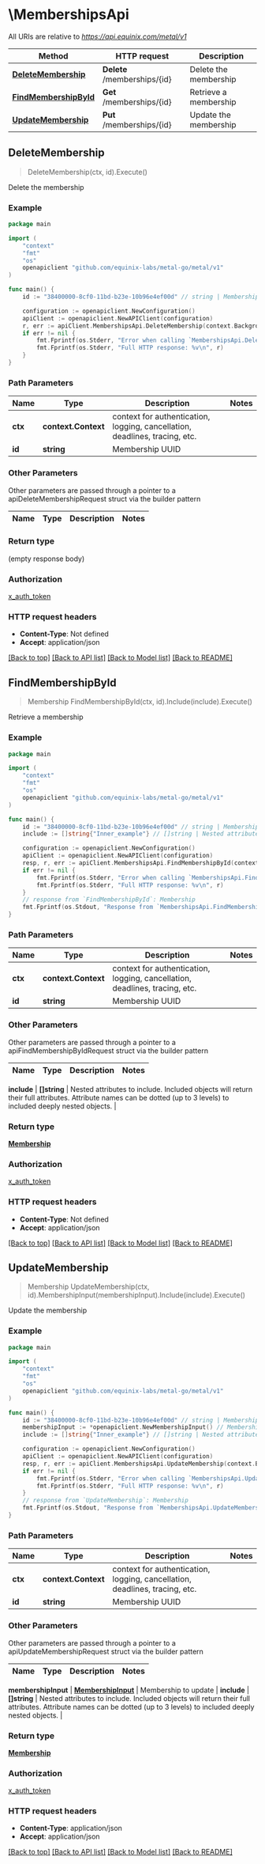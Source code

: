 # \MembershipsApi

All URIs are relative to *https://api.equinix.com/metal/v1*

Method | HTTP request | Description
------------- | ------------- | -------------
[**DeleteMembership**](MembershipsApi.md#DeleteMembership) | **Delete** /memberships/{id} | Delete the membership
[**FindMembershipById**](MembershipsApi.md#FindMembershipById) | **Get** /memberships/{id} | Retrieve a membership
[**UpdateMembership**](MembershipsApi.md#UpdateMembership) | **Put** /memberships/{id} | Update the membership



## DeleteMembership

> DeleteMembership(ctx, id).Execute()

Delete the membership



### Example

```go
package main

import (
    "context"
    "fmt"
    "os"
    openapiclient "github.com/equinix-labs/metal-go/metal/v1"
)

func main() {
    id := "38400000-8cf0-11bd-b23e-10b96e4ef00d" // string | Membership UUID

    configuration := openapiclient.NewConfiguration()
    apiClient := openapiclient.NewAPIClient(configuration)
    r, err := apiClient.MembershipsApi.DeleteMembership(context.Background(), id).Execute()
    if err != nil {
        fmt.Fprintf(os.Stderr, "Error when calling `MembershipsApi.DeleteMembership``: %v\n", err)
        fmt.Fprintf(os.Stderr, "Full HTTP response: %v\n", r)
    }
}
```

### Path Parameters


Name | Type | Description  | Notes
------------- | ------------- | ------------- | -------------
**ctx** | **context.Context** | context for authentication, logging, cancellation, deadlines, tracing, etc.
**id** | **string** | Membership UUID | 

### Other Parameters

Other parameters are passed through a pointer to a apiDeleteMembershipRequest struct via the builder pattern


Name | Type | Description  | Notes
------------- | ------------- | ------------- | -------------


### Return type

 (empty response body)

### Authorization

[x_auth_token](../README.md#x_auth_token)

### HTTP request headers

- **Content-Type**: Not defined
- **Accept**: application/json

[[Back to top]](#) [[Back to API list]](../README.md#documentation-for-api-endpoints)
[[Back to Model list]](../README.md#documentation-for-models)
[[Back to README]](../README.md)


## FindMembershipById

> Membership FindMembershipById(ctx, id).Include(include).Execute()

Retrieve a membership



### Example

```go
package main

import (
    "context"
    "fmt"
    "os"
    openapiclient "github.com/equinix-labs/metal-go/metal/v1"
)

func main() {
    id := "38400000-8cf0-11bd-b23e-10b96e4ef00d" // string | Membership UUID
    include := []string{"Inner_example"} // []string | Nested attributes to include. Included objects will return their full attributes. Attribute names can be dotted (up to 3 levels) to included deeply nested objects. (optional)

    configuration := openapiclient.NewConfiguration()
    apiClient := openapiclient.NewAPIClient(configuration)
    resp, r, err := apiClient.MembershipsApi.FindMembershipById(context.Background(), id).Include(include).Execute()
    if err != nil {
        fmt.Fprintf(os.Stderr, "Error when calling `MembershipsApi.FindMembershipById``: %v\n", err)
        fmt.Fprintf(os.Stderr, "Full HTTP response: %v\n", r)
    }
    // response from `FindMembershipById`: Membership
    fmt.Fprintf(os.Stdout, "Response from `MembershipsApi.FindMembershipById`: %v\n", resp)
}
```

### Path Parameters


Name | Type | Description  | Notes
------------- | ------------- | ------------- | -------------
**ctx** | **context.Context** | context for authentication, logging, cancellation, deadlines, tracing, etc.
**id** | **string** | Membership UUID | 

### Other Parameters

Other parameters are passed through a pointer to a apiFindMembershipByIdRequest struct via the builder pattern


Name | Type | Description  | Notes
------------- | ------------- | ------------- | -------------

 **include** | **[]string** | Nested attributes to include. Included objects will return their full attributes. Attribute names can be dotted (up to 3 levels) to included deeply nested objects. | 

### Return type

[**Membership**](Membership.md)

### Authorization

[x_auth_token](../README.md#x_auth_token)

### HTTP request headers

- **Content-Type**: Not defined
- **Accept**: application/json

[[Back to top]](#) [[Back to API list]](../README.md#documentation-for-api-endpoints)
[[Back to Model list]](../README.md#documentation-for-models)
[[Back to README]](../README.md)


## UpdateMembership

> Membership UpdateMembership(ctx, id).MembershipInput(membershipInput).Include(include).Execute()

Update the membership



### Example

```go
package main

import (
    "context"
    "fmt"
    "os"
    openapiclient "github.com/equinix-labs/metal-go/metal/v1"
)

func main() {
    id := "38400000-8cf0-11bd-b23e-10b96e4ef00d" // string | Membership UUID
    membershipInput := *openapiclient.NewMembershipInput() // MembershipInput | Membership to update
    include := []string{"Inner_example"} // []string | Nested attributes to include. Included objects will return their full attributes. Attribute names can be dotted (up to 3 levels) to included deeply nested objects. (optional)

    configuration := openapiclient.NewConfiguration()
    apiClient := openapiclient.NewAPIClient(configuration)
    resp, r, err := apiClient.MembershipsApi.UpdateMembership(context.Background(), id).MembershipInput(membershipInput).Include(include).Execute()
    if err != nil {
        fmt.Fprintf(os.Stderr, "Error when calling `MembershipsApi.UpdateMembership``: %v\n", err)
        fmt.Fprintf(os.Stderr, "Full HTTP response: %v\n", r)
    }
    // response from `UpdateMembership`: Membership
    fmt.Fprintf(os.Stdout, "Response from `MembershipsApi.UpdateMembership`: %v\n", resp)
}
```

### Path Parameters


Name | Type | Description  | Notes
------------- | ------------- | ------------- | -------------
**ctx** | **context.Context** | context for authentication, logging, cancellation, deadlines, tracing, etc.
**id** | **string** | Membership UUID | 

### Other Parameters

Other parameters are passed through a pointer to a apiUpdateMembershipRequest struct via the builder pattern


Name | Type | Description  | Notes
------------- | ------------- | ------------- | -------------

 **membershipInput** | [**MembershipInput**](MembershipInput.md) | Membership to update | 
 **include** | **[]string** | Nested attributes to include. Included objects will return their full attributes. Attribute names can be dotted (up to 3 levels) to included deeply nested objects. | 

### Return type

[**Membership**](Membership.md)

### Authorization

[x_auth_token](../README.md#x_auth_token)

### HTTP request headers

- **Content-Type**: application/json
- **Accept**: application/json

[[Back to top]](#) [[Back to API list]](../README.md#documentation-for-api-endpoints)
[[Back to Model list]](../README.md#documentation-for-models)
[[Back to README]](../README.md)

